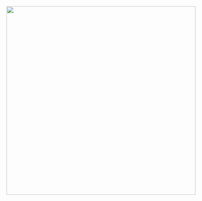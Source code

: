 <div id="header" align="center">
  <img src="https://s02.yapfiles.ru/files/1461584/DarkSoulsfyendomyderevnyadurakovDSgif3098954.gif" width="500"/>
</div>
<!--![git](https://s02.yapfiles.ru/files/1461584/DarkSoulsfyendomyderevnyadurakovDSgif3098954.gif)-->
